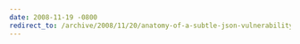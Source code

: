 ```yaml
---
date: 2008-11-19 -0800
redirect_to: /archive/2008/11/20/anatomy-of-a-subtle-json-vulnerability.aspx/
---
```

